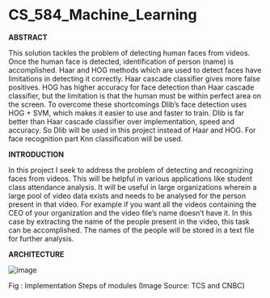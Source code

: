 # CS_584_Machine_Learning

__ABSTRACT__

This solution tackles the problem of detecting human faces from videos. Once the human face is detected, identification of person (name) is accomplished. 
Haar and HOG methods which are used to detect faces have limitations in detecting it correctly. 
Haar cascade classifier gives more false positives. 
HOG has higher accuracy for face detection than Haar cascade classifier, but the limitation is that the human must be within perfect area on the screen. 
To overcome these shortcomings Dlib’s face detection uses HOG + SVM, which makes it easier to use and faster to train. Dlib is far better than Haar cascade classifier over implementation, speed and accuracy. 
So Dlib will be used in this project instead of Haar and HOG. For face recognition part Knn classification will be used.

__INTRODUCTION__

In this project I seek to address the problem of detecting and recognizing faces from videos. 
This will be helpful in various applications like student class attendance analysis. 
It will be useful in large organizations wherein a large pool of video data exists and needs to be analysed for the person present in that video. 
For example if you want all the videos containing the CEO of your organization and the video file’s name doesn’t have it. 
In this case by extracting the name of the people present in the video, this task can be accomplished. 
The names of the people will be stored in a text file for further analysis.

__ARCHITECTURE__


![image](https://user-images.githubusercontent.com/42748797/200083249-bf768fd2-68ec-47a6-b7e0-0c88de6fc823.png)

Fig : Implementation Steps of modules (Image Source: TCS and CNBC)

